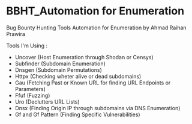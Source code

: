 # BBHT_Automation for Enumeration
Bug Bounty Hunting Tools Automation for Enumeration by Ahmad Raihan Prawira

Tools I'm Using :
- Uncover (Host Enumeration through Shodan or Censys)
- Subfinder (Subdomain Enumeration)
- Dnsgen (Subdomain Permutations)
- Httpx (Checking wheter alive or dead subdomains)
- Gau (Fetching Past or Known URL for finding URL Endpoints or Parameters)
- Ffuf (Fuzzing)
- Uro (Declutters URL Lists)
- Dnsx (Finding Origin IP through subdomains via DNS Enumeration)
- Gf and Gf Pattern (Finding Specific Vulnerabilities)
